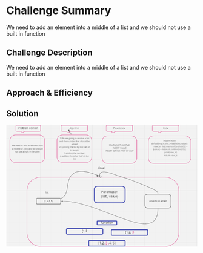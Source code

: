 # Challenge Summary
<!-- Short summary or background information -->
We need to add an element into a middle of a list and we should not use a built in function
## Challenge Description
<!-- Description of the challenge -->
We need to add an element into a middle of a list and we should not use a built in function
## Approach & Efficiency
<!-- What approach did you take? Why? What is the Big O space/time for this approach? -->

## Solution
<!-- Embedded whiteboard image -->
![](lab2whiteboared.PNG)
